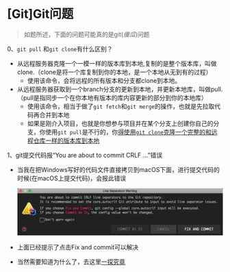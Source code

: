 # [Git]Git问题

> 如题所述，下面的问题可能真的是git(*傻瓜*)问题

0、`git pull` 和`git clone`有什么区别？

- 从远程服务器克隆一个一模一样的版本库到本地,复制的是整个版本库，叫做clone.（clone是将一个库复制到你的本地，是一个本地从无到有的过程）
  - 使用该命令，会将远程的所有版本和分支都clone到本地。
- 从远程服务器获取到一个branch分支的更新到本地，并更新本地库，叫做pull.（pull是指同步一个在你本地有版本的库内容更新的部分到你的本地库）
  - 使用该命令，相当于做了`git fetch`和`git merge`的操作，也就是先拉取代码再合并到本地
  - 如果是刚介入项目，也就是你想参与项目并在某个分支上创建你自己的分支，你使用`git pull`是不行的，你<u>得使用`git clone`克隆一个完整的和远程仓库一样的版本库到本地</u>

1、git提交代码报“You are about to commit CRLF ...”错误

- 当我在把Windows写好的代码文件直接拷贝到macOS下面，进行提交代码的时候(在macOS上提交代码)，会报此错误

  ![19D7AFB330B35922EAF82A044C021B74](Git.assets/19D7AFB330B35922EAF82A044C021B74.jpg)

- 上面已经提示了点击Fix and commit可以解决
- 当然需要知道为什么了，去这里[一探究竟](https://www.bestgcc.cn/20191024110838.html)

